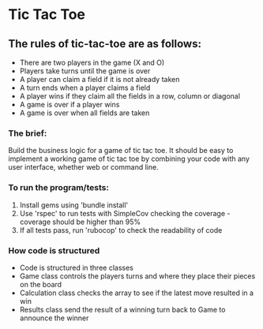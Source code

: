 # Tic Tac Toe

## The rules of tic-tac-toe are as follows:

- There are two players in the game (X and O)
- Players take turns until the game is over
- A player can claim a field if it is not already taken
- A turn ends when a player claims a field
- A player wins if they claim all the fields in a row, column or diagonal
- A game is over if a player wins
- A game is over when all fields are taken

### The brief:

Build the business logic for a game of tic tac toe. It should be easy to implement a working game of tic tac toe by combining your code with any user interface, whether web or command line.

### To run the program/tests:
1. Install gems using 'bundle install'
2. Use 'rspec' to run tests with SimpleCov checking the coverage - coverage should be higher than 95%
3. If all tests pass, run 'rubocop' to check the readability of code


### How code is structured
- Code is structured in three classes
- Game class controls the players turns and where they place their pieces on the board
- Calculation class checks the array to see if the latest move resulted in a win
- Results class send the result of a winning turn back to Game to announce the winner
